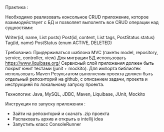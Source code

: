 Практика :

Необходимо реализовать консольное CRUD приложение, которое взаимодействует с БД и позволяет выполнять все CRUD операции над сущностями:

Writer(id, name, List<Post> posts)
Post(id, content, List<Tag> tags, PostStatus status)
Tag(id, name)
PostStatus (enum ACTIVE, DELETED)

Требования:
Придерживаться шаблона MVC (пакеты model, repository, service, controller, view)
Для миграции БД использовать https://www.liquibase.org/
Сервисный слой приложения должен быть покрыт юнит тестами (junit + mockito).
Для импорта библиотек использовать Maven
Результатом выполнения проекта должен быть отдельный репозиторий на github, с описанием задачи, проекта и инструкцией по локальному запуску проекта.

Технологии: Java, MySQL, JDBC, Maven, Liquibase, JUnit, Mockito
  
Инструкция по запуску приложения :
* Зайти на репозиторий и скачать .zip проекта
* Распаковать архив и открыть в intellij idea
* Запустить класс ConsoleRunner
